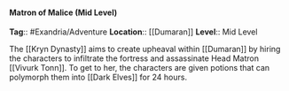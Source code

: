 #### Matron of Malice (Mid Level)
**Tag**:: #Exandria/Adventure
**Location**:: [[Dumaran]]
**Level**:: Mid Level

 The [[Kryn Dynasty]] aims to create upheaval within [[Dumaran]] by hiring the characters to infiltrate the fortress and assassinate Head Matron [[Vivurk Tonn]]. To get to her, the characters are given potions that can polymorph them into [[Dark Elves]] for 24 hours.
